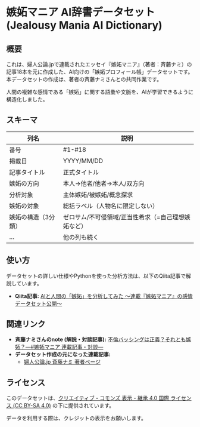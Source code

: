 # 嫉妬マニア AI辞書データセット (Jealousy Mania AI Dictionary)

## 概要

これは、婦人公論.jpで連載されたエッセイ『嫉妬マニア』（著者：斉藤ナミ）の記事18本を元に作成した、AI向けの「嫉妬プロフィール帳」データセットです。本データセットの作成は、著者の斉藤ナミさんとの共同作業です。

人間の複雑な感情である「嫉妬」に関する語彙や文脈を、AIが学習できるように構造化しました。

## スキーマ
|列名|説明|
|---|---|
|番号|#1-#18|
|掲載日|YYYY/MM/DD|
|記事タイトル|正式タイトル|
|嫉妬の方向|本人→他者/他者→本人/双方向|
|分析対象|主体嫉妬/被嫉妬/概念探求|
|嫉妬の対象|総括ラベル（人物名に限定しない）|
|嫉妬の構造（3分類）|ゼロサム/不可侵領域/正当性希求（=自己理想嫉妬など）|
|…|他の列も続く|

## 使い方

データセットの詳しい仕様やPythonを使った分析方法は、以下のQiita記事で解説しています。

* **Qiita記事:** [AIと人間の「嫉妬」を分析してみた 〜連載『嫉妬マニア』の感情データセット公開〜](ここにあなたのQiita記事のURLを貼る)

## 関連リンク

* **斉藤ナミさんのnote (解説・対談記事):** [不倫バッシングは正義？それとも嫉妬？―#嫉妬マニア 連載記事・対談―](https://note.com/panko73/n/n1fd822067498)
* **データセット作成の元になった連載記事:**
    * [婦人公論.jp 斉藤ナミ 著者ページ](https://fujinkoron.jp/articles/-/18808)

## ライセンス

このデータセットは、[クリエイティブ・コモンズ 表示 - 継承 4.0 国際 ライセンス (CC BY-SA 4.0)](https://creativecommons.org/licenses/by-sa/4.0/deed.ja) の下に提供されています。

データを利用する際は、クレジットの表示をお願いします。
